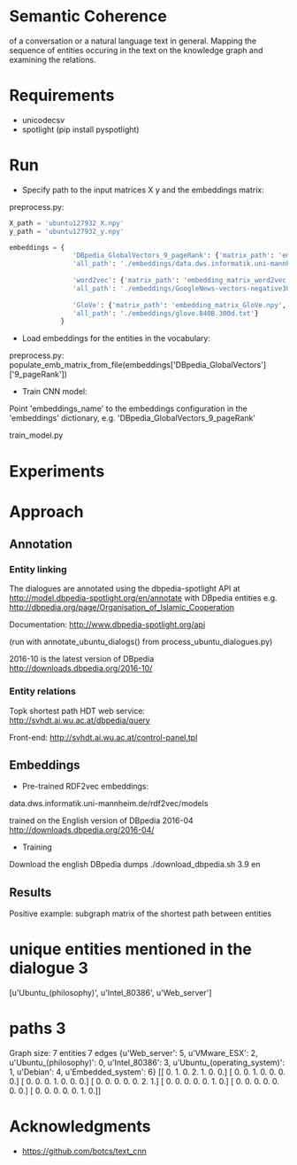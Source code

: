 # Semantic Coherence

of a conversation or a natural language text in general. Mapping the sequence of entities occuring in the text on the knowledge graph and examining the relations.

# Requirements

* unicodecsv
* spotlight (pip install pyspotlight)



# Run

* Specify path to the input matrices X y and the embeddings matrix:

preprocess.py:

```python
X_path = 'ubuntu127932_X.npy'
y_path = 'ubuntu127932_y.npy'

embeddings = {
                'DBpedia_GlobalVectors_9_pageRank': {'matrix_path': 'embedding_matrix_DBpedia_GloVe_9PR.npy', 'dims' : 200,
                'all_path': './embeddings/data.dws.informatik.uni-mannheim.de/rdf2vec/models/DBpedia/2016-04/GlobalVectors/9_pageRank/DBpediaVecotrs200_20Shuffle.txt'},
                
                'word2vec': {'matrix_path': 'embedding_matrix_word2vec.npy', 'dims' : 300,
                'all_path': './embeddings/GoogleNews-vectors-negative300.bin'},
                
                'GloVe': {'matrix_path': 'embedding_matrix_GloVe.npy', 'dims' : 300,
                'all_path': './embeddings/glove.840B.300d.txt'}
             }
```

* Load embeddings for the entities in the vocabulary:

preprocess.py: populate_emb_matrix_from_file(embeddings['DBpedia_GlobalVectors']['9_pageRank'])

* Train CNN model:

Point 'embeddings_name' to the embeddings configuration in the 'embeddings' dictionary, e.g. 'DBpedia_GlobalVectors_9_pageRank'

train_model.py



# Experiments


# Approach



## Annotation

### Entity linking

The dialogues are annotated using the dbpedia-spotlight API at http://model.dbpedia-spotlight.org/en/annotate with DBpedia entities e.g. http://dbpedia.org/page/Organisation_of_Islamic_Cooperation

Documentation: http://www.dbpedia-spotlight.org/api

(run with annotate_ubuntu_dialogs() from process_ubuntu_dialogues.py)

2016-10 is the latest version of DBpedia
http://downloads.dbpedia.org/2016-10/


### Entity relations

Topk shortest path HDT web service: http://svhdt.ai.wu.ac.at/dbpedia/query

Front-end: http://svhdt.ai.wu.ac.at/control-panel.tpl



## Embeddings

* Pre-trained RDF2vec embeddings:

data.dws.informatik.uni-mannheim.de/rdf2vec/models

trained on the English version of DBpedia 2016-04
http://downloads.dbpedia.org/2016-04/

* Training

Download the english DBpedia dumps
./download_dbpedia.sh 3.9 en


## Results

Positive example: subgraph matrix of the shortest path between entities

# unique entities mentioned in the dialogue 3
[u'Ubuntu_(philosophy)', u'Intel_80386', u'Web_server']
# paths 3
Graph size: 7 entities 7 edges
{u'Web_server': 5, u'VMware_ESX': 2, u'Ubuntu_(philosophy)': 0, u'Intel_80386': 3, u'Ubuntu_(operating_system)': 1, u'Debian': 4, u'Embedded_system': 6}
[[ 0.  1.  0.  2.  1.  0.  0.]
 [ 0.  0.  1.  0.  0.  0.  0.]
 [ 0.  0.  0.  1.  0.  0.  0.]
 [ 0.  0.  0.  0.  0.  2.  1.]
 [ 0.  0.  0.  0.  0.  1.  0.]
 [ 0.  0.  0.  0.  0.  0.  0.]
 [ 0.  0.  0.  0.  0.  1.  0.]]


# Acknowledgments

* https://github.com/botcs/text_cnn
